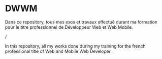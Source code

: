# DWWM

Dans ce repository, tous mes exos et travaux effectué durant ma formation pour le titre professionnel de Développeur Web et Web Mobile.

/

In this repository, all my works done during my training for the french professional title of Web and Mobile Web Developer.
